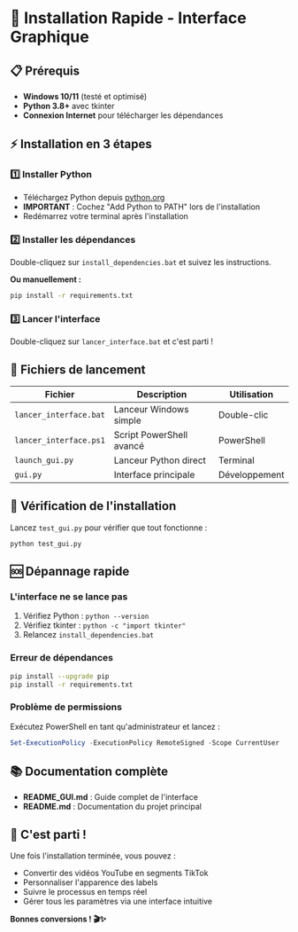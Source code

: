 # 🚀 Installation Rapide - Interface Graphique

## 📋 Prérequis

- **Windows 10/11** (testé et optimisé)
- **Python 3.8+** avec tkinter
- **Connexion Internet** pour télécharger les dépendances

## ⚡ Installation en 3 étapes

### 1️⃣ Installer Python
- Téléchargez Python depuis [python.org](https://python.org)
- **IMPORTANT** : Cochez "Add Python to PATH" lors de l'installation
- Redémarrez votre terminal après l'installation

### 2️⃣ Installer les dépendances
Double-cliquez sur `install_dependencies.bat` et suivez les instructions.

**Ou manuellement :**
```bash
pip install -r requirements.txt
```

### 3️⃣ Lancer l'interface
Double-cliquez sur `lancer_interface.bat` et c'est parti !

## 🎯 Fichiers de lancement

| Fichier | Description | Utilisation |
|---------|-------------|-------------|
| `lancer_interface.bat` | Lanceur Windows simple | Double-clic |
| `lancer_interface.ps1` | Script PowerShell avancé | PowerShell |
| `launch_gui.py` | Lanceur Python direct | Terminal |
| `gui.py` | Interface principale | Développement |

## 🔧 Vérification de l'installation

Lancez `test_gui.py` pour vérifier que tout fonctionne :
```bash
python test_gui.py
```

## 🆘 Dépannage rapide

### L'interface ne se lance pas
1. Vérifiez Python : `python --version`
2. Vérifiez tkinter : `python -c "import tkinter"`
3. Relancez `install_dependencies.bat`

### Erreur de dépendances
```bash
pip install --upgrade pip
pip install -r requirements.txt
```

### Problème de permissions
Exécutez PowerShell en tant qu'administrateur et lancez :
```powershell
Set-ExecutionPolicy -ExecutionPolicy RemoteSigned -Scope CurrentUser
```

## 📚 Documentation complète

- **README_GUI.md** : Guide complet de l'interface
- **README.md** : Documentation du projet principal

## 🎉 C'est parti !

Une fois l'installation terminée, vous pouvez :
- Convertir des vidéos YouTube en segments TikTok
- Personnaliser l'apparence des labels
- Suivre le processus en temps réel
- Gérer tous les paramètres via une interface intuitive

**Bonnes conversions ! 🎬✨**
